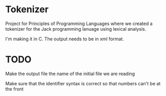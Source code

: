 # Tokenizer

Project for Principles of Programming Languages where we created a tokenizer for the Jack programming lanuage using lexical analysis.

I'm making it in C. The output needs to be in xml format.

# TODO

Make the output file the name of the initial file we are reading

Make sure that the identifier syntax is correct so that numbers can't be at the front
